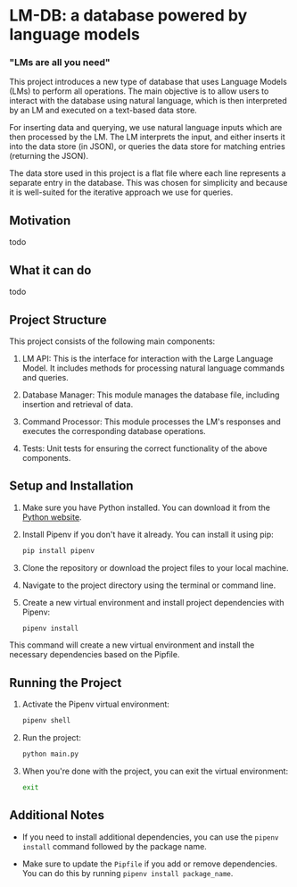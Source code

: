 # LM-DB: a database powered by language models
### "LMs are all you need"
This project introduces a new type of database that uses Language Models (LMs) to perform all operations. The main objective is to allow users to interact with the database using natural language, which is then interpreted by an LM and executed on a text-based data store.

For inserting data and querying, we use natural language inputs which are then processed by the LM. The LM interprets the input, and either inserts it into the data store (in JSON), or queries the data store for matching entries (returning the JSON).

The data store used in this project is a flat file where each line represents a separate entry in the database. This was chosen for simplicity and because it is well-suited for the iterative approach we use for queries.

## Motivation
todo

## What it can do
todo

## Project Structure
This project consists of the following main components:

1. LM API: This is the interface for interaction with the Large Language Model. It includes methods for processing natural language commands and queries.

2. Database Manager: This module manages the database file, including insertion and retrieval of data.

3. Command Processor: This module processes the LM's responses and executes the corresponding database operations.

4. Tests: Unit tests for ensuring the correct functionality of the above components.

## Setup and Installation

1. Make sure you have Python installed. You can download it from the [Python website](https://www.python.org/downloads/).

2. Install Pipenv if you don't have it already. You can install it using pip:

   ```bash
   pip install pipenv
   ```

3. Clone the repository or download the project files to your local machine.

4. Navigate to the project directory using the terminal or command line.

5. Create a new virtual environment and install project dependencies with Pipenv:

   ```bash
   pipenv install
   ```

This command will create a new virtual environment and install the necessary dependencies based on the Pipfile.

## Running the Project

1. Activate the Pipenv virtual environment:

   ```bash
   pipenv shell
   ```

2. Run the project:

   ```bash
   python main.py
   ```

3. When you're done with the project, you can exit the virtual environment:

   ```bash
   exit
   ```

## Additional Notes

- If you need to install additional dependencies, you can use the `pipenv install` command followed by the package name.

- Make sure to update the `Pipfile` if you add or remove dependencies. You can do this by running `pipenv install package_name`.